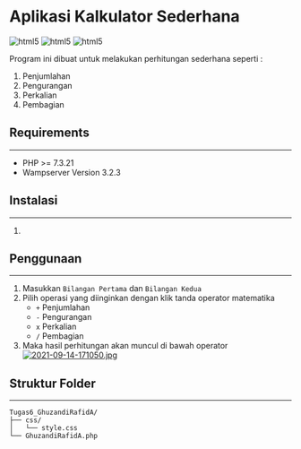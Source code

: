 # Aplikasi Kalkulator Sederhana
<img alt="html5" src="https://img.shields.io/badge/HTML5-E34F26?style=for-the-badge&logo=html5&logoColor=white"> <img alt="html5" src="https://img.shields.io/badge/CSS-239120?&style=for-the-badge&logo=css3&logoColor=white"> <img alt="html5" src="https://img.shields.io/badge/PHP-777BB4?style=for-the-badge&logo=php&logoColor=white">




Program ini dibuat untuk melakukan perhitungan sederhana seperti :
1. Penjumlahan
2. Pengurangan
3. Perkalian
4. Pembagian

## Requirements
---


- PHP >= 7.3.21
- Wampserver Version 3.2.3

## Instalasi
---
1. 


## Penggunaan
---
1. Masukkan `Bilangan Pertama` dan `Bilangan Kedua`
2. Pilih operasi yang diinginkan dengan klik tanda operator matematika
	- `+` Penjumlahan
	- `-` Pengurangan
	- `x` Perkalian
	- `/` Pembagian
3. Maka hasil perhitungan akan muncul di bawah operator
[![2021-09-14-171050.jpg](https://i.postimg.cc/MpWn1wLZ/2021-09-14-171050.jpg)](https://postimg.cc/fJrWhGZ1)

## Struktur Folder
---
```text
Tugas6_GhuzandiRafidA/
├── css/
│   └── style.css
└── GhuzandiRafidA.php
```

